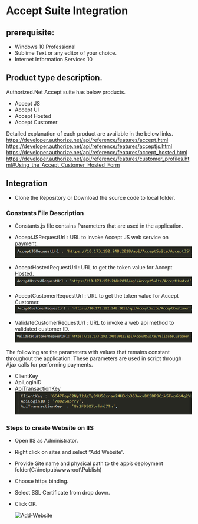 # Accept Suite Integration

## prerequisite:
*	Windows 10 Professional
*	Sublime Text or any editor of your choice.
*	Internet Information Services 10

## Product type description.

Authorized.Net Accept suite has below products.
*	Accept JS
*	Accept UI
*	Accept Hosted
*	Accept Customer

Detailed explanation of each product are available in the below links.
https://developer.authorize.net/api/reference/features/accept.html
https://developer.authorize.net/api/reference/features/acceptjs.html
https://developer.authorize.net/api/reference/features/accept_hosted.html
https://developer.authorize.net/api/reference/features/customer_profiles.html#Using_the_Accept_Customer_Hosted_Form

## Integration

* Clone the Repository or Download the source code to local folder.

### Constants File Description

* Constants.js file contains Parameters that are used in the application.



* AcceptJSRequestUrl : URL to invoke Accept JS web service on payment.
![Image of AcceptJSRequestUrl](Github-Images/AcceptJSRequestUrl.PNG)

* AcceptHostedRequestUrl : URL to get the token value for Accept Hosted.
![Image of HostedRequestUrl](Github-Images/HostedRequestUrl.PNG)

* AcceptCustomerRequestUrl : URL to get the token value for Accept Customer.
![Image of CustomerRequestUrl](Github-Images/CustomerRequestUrl.PNG)

* ValidateCustomerRequestUrl : URL to invoke a web api method to validated customer ID.
![Image of ValidateCustomerUrl](Github-Images/ValidateCustomerUrl.PNG) 

 
The following are the parameters with values that remains constant throughout the application. These parameters are used in script through Ajax calls for performing payments.

* ClientKey 
* ApiLoginID
* ApiTransactionKey
![Image of keys](Github-Images/keys.PNG)



### Steps to create Website on IIS

*	Open IIS as Administrator.

*	Right click on sites and select “Add Website”. 

*	Provide Site name and physical path to the app’s deployment folder(C:\inetpub\wwwroot\Publish)

*	Choose https binding.

* 	Select SSL Certificate from drop down.

*   Click OK.

	![Add-Website](Images/Add-Website.png)